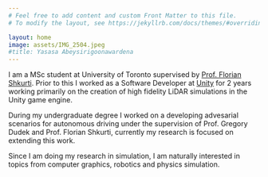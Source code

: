 ```yaml
---
# Feel free to add content and custom Front Matter to this file.
# To modify the layout, see https://jekyllrb.com/docs/themes/#overriding-theme-defaults

layout: home
image: assets/IMG_2504.jpeg
#title: Yasasa Abeysirigoonawardena
---
```


I am a MSc student at University of Toronto supervised by [Prof. Florian Shkurti](http://www.cs.toronto.edu/~florian/).
Prior to this I worked as a Software Developer at [Unity](https://unity.com/) for 2 years working primarily on
the creation of high fidelity LiDAR simulations in the Unity game engine.

During my undergraduate degree I worked on
a developing advesarial scenarios for autonomous driving under the supervision of Prof. Gregory Dudek and
Prof. Florian Shkurti, currently my research is focused on extending this work.

Since I am doing my research in simulation, I am naturally interested in topics from
computer graphics, robotics and physics simulation.